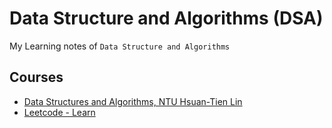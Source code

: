 # Data Structure and Algorithms (DSA)

My Learning notes of `Data Structure and Algorithms`

## Courses

- [Data Structures and Algorithms, NTU Hsuan-Tien Lin](https://github.com/kaka-lin/Notes/tree/master/DSA/DSA_NTU_LinHT)
- [Leetcode - Learn](https://leetcode.com/explore/learn/)
